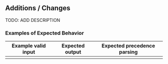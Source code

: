 ## Additions / Changes

TODO: ADD DESCRIPTION

### Examples of Expected Behavior

| Example valid input     | Expected output   | Expected precedence parsing   |
|-------------------------|-------------------|-------------------------------|
|                         |                   |                               |
